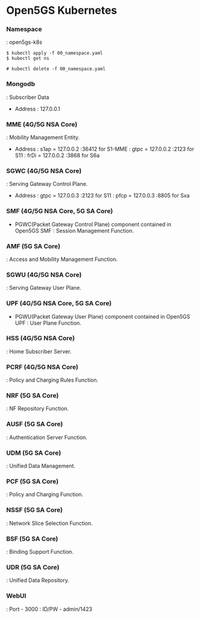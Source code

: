 # Open5GS Kubernetes

### Namespace
: open5gs-k8s
```
$ kubectl apply -f 00_namespace.yaml
$ kubectl get ns

# kubectl delete -f 00_namespace.yaml
```

### Mongodb
: Subscriber Data
- Address : 127.0.0.1

### MME (4G/5G NSA Core)
: Mobility Management Entity.
- Address : s1ap = 127.0.0.2 :36412 for S1-MME
          : gtpc = 127.0.0.2 :2123  for S11
          : frDi = 127.0.0.2 :3868  for S6a

### SGWC (4G/5G NSA Core)
: Serving Gateway Control Plane.
- Address : gtpc = 127.0.0.3 :2123 for S11
          : pfcp = 127.0.0.3 :8805 for Sxa

### SMF (4G/5G NSA Core, 5G SA Core)
- PGWC(Packet Gateway Control Plane) component contained in Open5GS SMF
: Session Management Function.

### AMF (5G SA Core)
: Access and Mobility Management Function.

### SGWU (4G/5G NSA Core)
: Serving Gateway User Plane.

### UPF (4G/5G NSA Core, 5G SA Core)
- PGWU(Packet Gateway User Plane) component contained in Open5GS UPF
: User Plane Function.

### HSS (4G/5G NSA Core)
: Home Subscriber Server.

### PCRF (4G/5G NSA Core)
: Policy and Charging Rules Function.

### NRF (5G SA Core)
: NF Repository Function.

### AUSF (5G SA Core)
: Authentication Server Function.

### UDM (5G SA Core)
: Unified Data Management.

### PCF (5G SA Core)
: Policy and Charging Function.

### NSSF (5G SA Core)
: Network Slice Selection Function.

### BSF (5G SA Core)
: Binding Support Function.

### UDR (5G SA Core)
: Unified Data Repository.

### WebUI
: Port - 3000
: ID/PW - admin/1423
